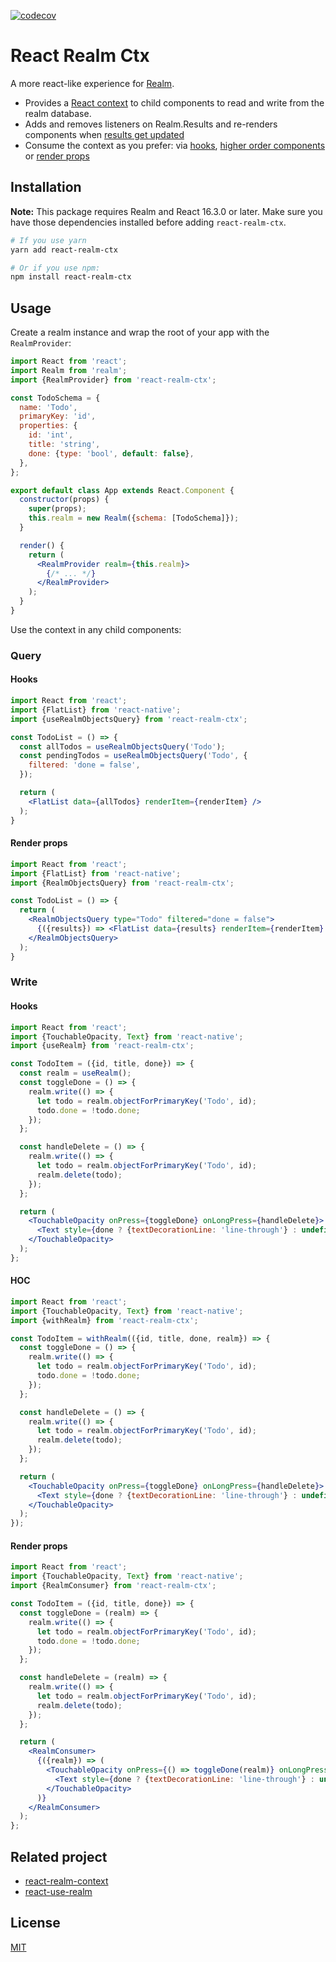 [![codecov](https://codecov.io/gh/janczizikow/react-realm-ctx/branch/master/graph/badge.svg)](https://codecov.io/gh/janczizikow/react-realm-ctx)

# React Realm Ctx

A more react-like experience for [Realm]([real](https://realm.io/docs/javascript/latest)).

- Provides a [React context](https://reactjs.org/docs/context.html) to child components to read and write from the realm database.
- Adds and removes listeners on Realm.Results and re-renders components when [results get updated](https://realm.io/docs/javascript/latest#auto-updating-results)
- Consume the context as you prefer: via [hooks](https://reactjs.org/docs/hooks-intro.html), [higher order components](https://reactjs.org/docs/higher-order-components.html) or [render props](https://reactjs.org/docs/render-props.html)

## Installation

**Note:** This package requires Realm and React 16.3.0 or later. Make sure you have those dependencies installed before adding `react-realm-ctx`.

```sh
# If you use yarn
yarn add react-realm-ctx

# Or if you use npm:
npm install react-realm-ctx
```

## Usage

Create a realm instance and wrap the root of your app with the `RealmProvider`:

```jsx
import React from 'react';
import Realm from 'realm';
import {RealmProvider} from 'react-realm-ctx';

const TodoSchema = {
  name: 'Todo',
  primaryKey: 'id',
  properties: {
    id: 'int',
    title: 'string',
    done: {type: 'bool', default: false},
  },
};

export default class App extends React.Component {
  constructor(props) {
    super(props);
    this.realm = new Realm({schema: [TodoSchema]});
  }

  render() {
    return (
      <RealmProvider realm={this.realm}>
        {/* ... */}
      </RealmProvider>
    );
  }
}
```

Use the context in any child components:

### Query

#### Hooks

```jsx
import React from 'react';
import {FlatList} from 'react-native';
import {useRealmObjectsQuery} from 'react-realm-ctx';

const TodoList = () => {
  const allTodos = useRealmObjectsQuery('Todo');
  const pendingTodos = useRealmObjectsQuery('Todo', {
    filtered: 'done = false',
  });

  return (
    <FlatList data={allTodos} renderItem={renderItem} />
  );
}
```

#### Render props

```jsx
import React from 'react';
import {FlatList} from 'react-native';
import {RealmObjectsQuery} from 'react-realm-ctx';

const TodoList = () => {
  return (
    <RealmObjectsQuery type="Todo" filtered="done = false">
      {({results}) => <FlatList data={results} renderItem={renderItem} />}
    </RealmObjectsQuery>
  );
}
```

### Write

#### Hooks

```jsx
import React from 'react';
import {TouchableOpacity, Text} from 'react-native';
import {useRealm} from 'react-realm-ctx';

const TodoItem = ({id, title, done}) => {
  const realm = useRealm();
  const toggleDone = () => {
    realm.write(() => {
      let todo = realm.objectForPrimaryKey('Todo', id);
      todo.done = !todo.done;
    });
  };

  const handleDelete = () => {
    realm.write(() => {
      let todo = realm.objectForPrimaryKey('Todo', id);
      realm.delete(todo);
    });
  };

  return (
    <TouchableOpacity onPress={toggleDone} onLongPress={handleDelete}>
      <Text style={done ? {textDecorationLine: 'line-through'} : undefined}>{title}</Text>
    </TouchableOpacity>
  );
};
```

#### HOC

```jsx
import React from 'react';
import {TouchableOpacity, Text} from 'react-native';
import {withRealm} from 'react-realm-ctx';

const TodoItem = withRealm(({id, title, done, realm}) => {
  const toggleDone = () => {
    realm.write(() => {
      let todo = realm.objectForPrimaryKey('Todo', id);
      todo.done = !todo.done;
    });
  };

  const handleDelete = () => {
    realm.write(() => {
      let todo = realm.objectForPrimaryKey('Todo', id);
      realm.delete(todo);
    });
  };

  return (
    <TouchableOpacity onPress={toggleDone} onLongPress={handleDelete}>
      <Text style={done ? {textDecorationLine: 'line-through'} : undefined}>{title}</Text>
    </TouchableOpacity>
  );
});
```


#### Render props

```jsx
import React from 'react';
import {TouchableOpacity, Text} from 'react-native';
import {RealmConsumer} from 'react-realm-ctx';

const TodoItem = ({id, title, done}) => {
  const toggleDone = (realm) => {
    realm.write(() => {
      let todo = realm.objectForPrimaryKey('Todo', id);
      todo.done = !todo.done;
    });
  };

  const handleDelete = (realm) => {
    realm.write(() => {
      let todo = realm.objectForPrimaryKey('Todo', id);
      realm.delete(todo);
    });
  };

  return (
    <RealmConsumer>
      {({realm}) => (
        <TouchableOpacity onPress={() => toggleDone(realm)} onLongPress={() => handleDelete(realm)}>
          <Text style={done ? {textDecorationLine: 'line-through'} : undefined}>{title}</Text>
        </TouchableOpacity>
      )}
    </RealmConsumer>
  );
};
```

## Related project

- [react-realm-context](https://github.com/realm/react-realm-context)
- [react-use-realm](https://github.com/kedarvaidya/react-use-realm)

## License

[MIT](LICENSE)